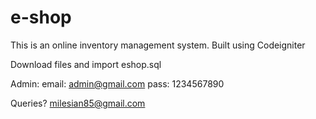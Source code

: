 # e-shop
This is an online inventory management system. Built using Codeigniter

Download files and import eshop.sql

Admin: email: admin@gmail.com
       pass: 1234567890
       
Queries? milesian85@gmail.com
